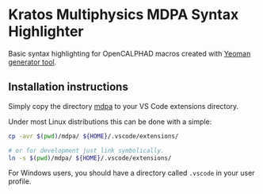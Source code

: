 # Kratos Multiphysics MDPA Syntax Highlighter

Basic syntax highlighting for OpenCALPHAD macros created with [Yeoman generator tool](https://yeoman.io/).

## Installation instructions

Simply copy the directory [mdpa](mdpa/) to your VS Code extensions directory.

Under most Linux distributions this can be done with a simple:

```bash
cp -avr $(pwd)/mdpa/ ${HOME}/.vscode/extensions/

# or for development just link symbolically.
ln -s $(pwd)/mdpa/ ${HOME}/.vscode/extensions/
```

For Windows users, you should have a directory called `.vscode` in your user profile.

